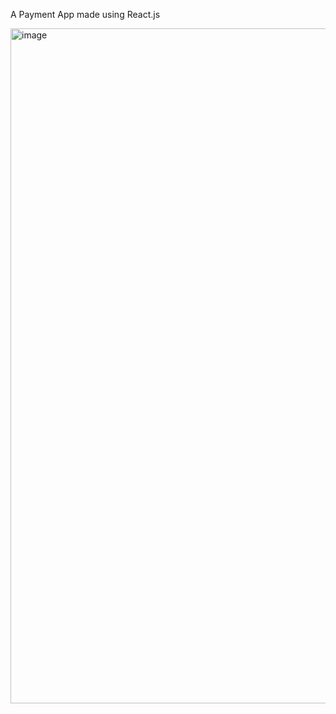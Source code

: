 A Payment App made using React.js 

<img width="1920" height="1080" alt="image" src="https://github.com/user-attachments/assets/86dcee57-ddd2-4ca1-8c53-6ef98261f038" />
